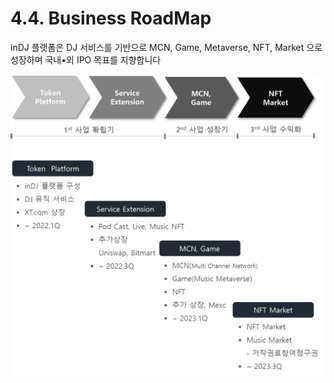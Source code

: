 # 4.4. Business RoadMap

inDJ 플랫폼은 DJ 서비스를 기반으로 MCN, Game, Metaverse, NFT, Market 으로 성장하며 국내•외 IPO 목표를 지향합니다

![](<../.gitbook/assets/image (30).png>)
